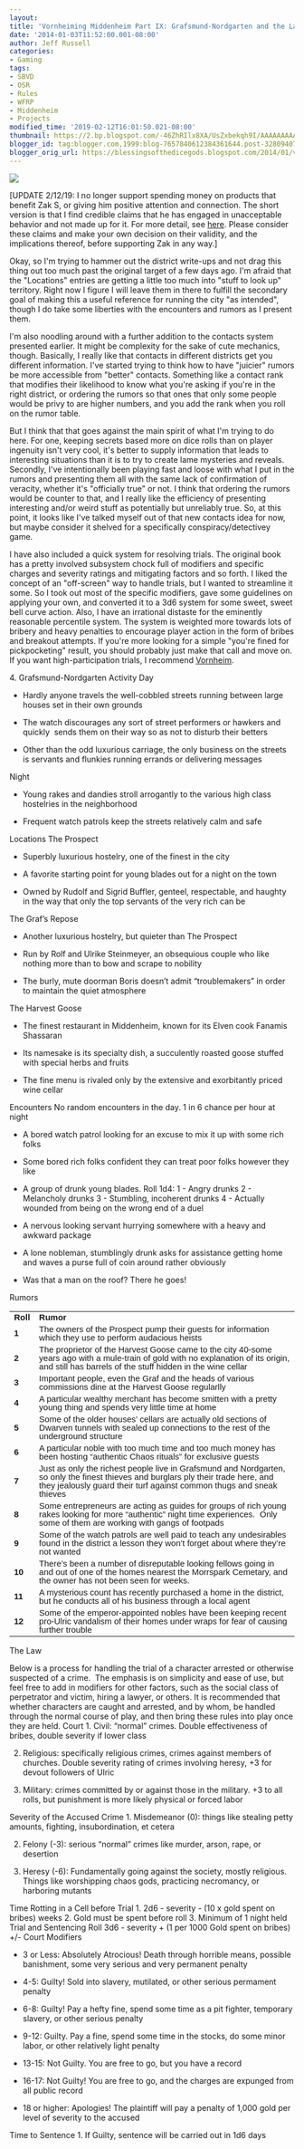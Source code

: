 ```yaml
---
layout:  
title: 'Vornheiming Middenheim Part IX: Grafsmund-Nordgarten and the Law'
date: '2014-01-03T11:52:00.001-08:00'
author: Jeff Russell
categories:
- Gaming
tags:
- SBVD
- OSR
- Rules
- WFRP
- Middenheim
- Projects
modified_time: '2019-02-12T16:01:50.021-08:00'
thumbnail: https://2.bp.blogspot.com/-46ZhRIlx8XA/UsZxbekqh9I/AAAAAAAAAfE/03AyW7-T3uU/s72-c/user2252_1161397188.jpg
blogger_id: tag:blogger.com,1999:blog-7657840612384361644.post-32809407455163422
blogger_orig_url: https://blessingsofthedicegods.blogspot.com/2014/01/vornheiming-middenheim-part-ix.html
---
```


 [![](https://2.bp.blogspot.com/-46ZhRIlx8XA/UsZxbekqh9I/AAAAAAAAAfE/03AyW7-T3uU/s320/user2252_1161397188.jpg)](http://2.bp.blogspot.com/-46ZhRIlx8XA/UsZxbekqh9I/AAAAAAAAAfE/03AyW7-T3uU/s1600/user2252_1161397188.jpg) 
  

[UPDATE 2/12/19: I no longer support spending money on products that benefit Zak S, or giving him positive attention and connection. The short version is that I find credible claims that he has engaged in unacceptable behavior and not made up for it. For more detail, see [here](%7B%7B%20site.baseurl%20%7D%7D%7B%%20post_url%202019-02-12-removing-support-from-zak-smith%20%%7D). Please consider these claims and make your own decision on their validity, and the implications thereof, before supporting Zak in any way.]  
  
Okay, so I'm trying to hammer out the district write-ups and not drag this thing out too much past the original target of a few days ago. I'm afraid that the "Locations" entries are getting a little too much into "stuff to look up" territory. Right now I figure I will leave them in there to fulfill the secondary goal of making this a useful reference for running the city "as intended", though I do take some liberties with the encounters and rumors as I present them. 
  

I'm also noodling around with a further addition to the contacts system presented earlier. It might be complexity for the sake of cute mechanics, though. Basically, I really like that contacts in different districts get you different information. I've started trying to think how to have "juicier" rumors be more accessible from "better" contacts. Something like a contact rank that modifies their likelihood to know what you're asking if you're in the right district, or ordering the rumors so that ones that only some people would be privy to are higher numbers, and you add the rank when you roll on the rumor table.  
  

But I think that that goes against the main spirit of what I'm trying to do here. For one, keeping secrets based more on dice rolls than on player ingenuity isn't very cool, it's better to supply information that leads to interesting situations than it is to try to create lame mysteries and reveals. Secondly, I've intentionally been playing fast and loose with what I put in the rumors and presenting them all with the same lack of confirmation of veracity, whether it's "officially true" or not. I think that ordering the rumors would be counter to that, and I really like the efficiency of presenting interesting and/or weird stuff as potentially but unreliably true. So, at this point, it looks like I've talked myself out of that new contacts idea for now, but maybe consider it shelved for a specifically conspiracy/detectivey game.  
  
I have also included a quick system for resolving trials. The original book has a pretty involved subsystem chock full of modifiers and specific charges and severity ratings and mitigating factors and so forth. I liked the concept of an "off-screen" way to handle trials, but I wanted to streamline it some. So I took out most of the specific modifiers, gave some guidelines on applying your own, and converted it to a 3d6 system for some sweet, sweet bell curve action. Also, I have an irrational distaste for the eminently reasonable percentile system. The system is weighted more towards lots of bribery and heavy penalties to encourage player action in the form of bribes and breakout attempts. If you're more looking for a simple "you're fined for pickpocketing" result, you should probably just make that call and move on. If you want high-participation trials, I recommend [Vornheim](http://www.rpgnow.com/product/91110/Vornheim-The-Complete-City-Kit). 
  
  

  

4\. Grafsmund-Nordgarten  Activity  Day 
  - Hardly anyone travels the well-cobbled streets running between large
    houses set in their own grounds

  - The watch discourages any sort of street performers or hawkers and
    quickly  sends them on their way so as not to disturb their betters

  - Other than the odd luxurious carriage, the only business on the
    streets is servants and flunkies running errands or delivering
    messages

Night 
  - Young rakes and dandies stroll arrogantly to the various high class
    hostelries in the neighborhood

  - Frequent watch patrols keep the streets relatively calm and safe

Locations  The Prospect 
  - Superbly luxurious hostelry, one of the finest in the city

  - A favorite starting point for young blades out for a night on the
    town

  - Owned by Rudolf and Sigrid Buffler, genteel, respectable, and
    haughty in the way that only the top servants of the very rich can
    be

The Graf’s Repose 
  - Another luxurious hostelry, but quieter than The Prospect

  - Run by Rolf and Ulrike Steinmeyer, an obsequious couple who like
    nothing more than to bow and scrape to nobility

  - The burly, mute doorman Boris doesn’t admit “troublemakers” in order
    to maintain the quiet atmosphere

The Harvest Goose 
  - The finest restaurant in Middenheim, known for its Elven cook
    Fanamis Shassaran

  - Its namesake is its specialty dish, a succulently roasted goose
    stuffed with special herbs and fruits

  - The fine menu is rivaled only by the extensive and exorbitantly
    priced wine cellar

Encounters  No random encounters in the day. 1 in 6 chance per hour at night 
  - A bored watch patrol looking for an excuse to mix it up with some
    rich folks

  - Some bored rich folks confident they can treat poor folks however
    they like

  - A group of drunk young blades. Roll 1d4: 1 - Angry drunks 2 -
    Melancholy drunks 3 - Stumbling, incoherent drunks 4 - Actually
    wounded from being on the wrong end of a duel

  - A nervous looking servant hurrying somewhere with a heavy and
    awkward package

  - A lone nobleman, stumblingly drunk asks for assistance getting home
    and waves a purse full of coin around rather obviously

  - Was that a man on the roof? There he goes!

Rumors 
  
  

<table> <tbody> <tr class="odd"> <td><div dir="ltr" style="line-height: 1; margin-bottom: 0pt; margin-top: 0pt;"> <span style="background-color: transparent; font-family: &quot;arial&quot;; font-size: 15px; font-style: normal; font-variant: normal; font-weight: bold; text-decoration: none; vertical-align: baseline; white-space: pre-wrap;">Roll</span> </div></td> <td><div dir="ltr" style="line-height: 1; margin-bottom: 0pt; margin-top: 0pt;"> <span style="background-color: transparent; font-family: &quot;arial&quot;; font-size: 15px; font-style: normal; font-variant: normal; font-weight: bold; text-decoration: none; vertical-align: baseline; white-space: pre-wrap;">Rumor</span> </div></td> </tr> <tr class="even"> <td><div dir="ltr" style="line-height: 1; margin-bottom: 0pt; margin-top: 0pt;"> <span style="background-color: transparent; font-family: &quot;arial&quot;; font-size: 15px; font-style: normal; font-variant: normal; font-weight: bold; text-decoration: none; vertical-align: baseline; white-space: pre-wrap;">1</span> </div></td> <td><div dir="ltr" style="line-height: 1; margin-bottom: 0pt; margin-top: 0pt;"> <span style="background-color: transparent; font-family: &quot;arial&quot;; font-size: 15px; font-style: normal; font-variant: normal; font-weight: normal; text-decoration: none; vertical-align: baseline; white-space: pre-wrap;">The owners of the Prospect pump their guests for information which they use to perform audacious heists</span> </div></td> </tr> <tr class="odd"> <td><div dir="ltr" style="line-height: 1; margin-bottom: 0pt; margin-top: 0pt;"> <span style="background-color: transparent; font-family: &quot;arial&quot;; font-size: 15px; font-style: normal; font-variant: normal; font-weight: bold; text-decoration: none; vertical-align: baseline; white-space: pre-wrap;">2</span> </div></td> <td><div dir="ltr" style="line-height: 1; margin-bottom: 0pt; margin-top: 0pt;"> <span style="background-color: transparent; font-family: &quot;arial&quot;; font-size: 15px; font-style: normal; font-variant: normal; font-weight: normal; text-decoration: none; vertical-align: baseline; white-space: pre-wrap;">The proprietor of the Harvest Goose came to the city 40-some years ago with a mule-train of gold with no explanation of its origin, and still has barrels of the stuff hidden in the wine cellar</span> </div></td> </tr> <tr class="even"> <td><div dir="ltr" style="line-height: 1; margin-bottom: 0pt; margin-top: 0pt;"> <span style="background-color: transparent; font-family: &quot;arial&quot;; font-size: 15px; font-style: normal; font-variant: normal; font-weight: bold; text-decoration: none; vertical-align: baseline; white-space: pre-wrap;">3</span> </div></td> <td><div dir="ltr" style="line-height: 1; margin-bottom: 0pt; margin-top: 0pt;"> <span style="background-color: transparent; font-family: &quot;arial&quot;; font-size: 15px; font-style: normal; font-variant: normal; font-weight: normal; text-decoration: none; vertical-align: baseline; white-space: pre-wrap;">Important people, even the Graf and the heads of various commissions dine at the Harvest Goose regularlly</span> </div></td> </tr> <tr class="odd"> <td><div dir="ltr" style="line-height: 1; margin-bottom: 0pt; margin-top: 0pt;"> <span style="background-color: transparent; font-family: &quot;arial&quot;; font-size: 15px; font-style: normal; font-variant: normal; font-weight: bold; text-decoration: none; vertical-align: baseline; white-space: pre-wrap;">4</span> </div></td> <td><div dir="ltr" style="line-height: 1; margin-bottom: 0pt; margin-top: 0pt;"> <span style="background-color: transparent; font-family: &quot;arial&quot;; font-size: 15px; font-style: normal; font-variant: normal; font-weight: normal; text-decoration: none; vertical-align: baseline; white-space: pre-wrap;">A particular wealthy merchant has become smitten with a pretty young thing and spends very little time at home</span> </div></td> </tr> <tr class="even"> <td><div dir="ltr" style="line-height: 1; margin-bottom: 0pt; margin-top: 0pt;"> <span style="background-color: transparent; font-family: &quot;arial&quot;; font-size: 15px; font-style: normal; font-variant: normal; font-weight: bold; text-decoration: none; vertical-align: baseline; white-space: pre-wrap;">5</span> </div></td> <td><div dir="ltr" style="line-height: 1; margin-bottom: 0pt; margin-top: 0pt;"> <span style="background-color: transparent; font-family: &quot;arial&quot;; font-size: 15px; font-style: normal; font-variant: normal; font-weight: normal; text-decoration: none; vertical-align: baseline; white-space: pre-wrap;">Some of the older houses’ cellars are actually old sections of Dwarven tunnels with sealed up connections to the rest of the underground structure</span> </div></td> </tr> <tr class="odd"> <td><div dir="ltr" style="line-height: 1; margin-bottom: 0pt; margin-top: 0pt;"> <span style="background-color: transparent; font-family: &quot;arial&quot;; font-size: 15px; font-style: normal; font-variant: normal; font-weight: bold; text-decoration: none; vertical-align: baseline; white-space: pre-wrap;">6</span> </div></td> <td><div dir="ltr" style="line-height: 1; margin-bottom: 0pt; margin-top: 0pt;"> <span style="background-color: transparent; font-family: &quot;arial&quot;; font-size: 15px; font-style: normal; font-variant: normal; font-weight: normal; text-decoration: none; vertical-align: baseline; white-space: pre-wrap;">A particular noble with too much time and too much money has been hosting “authentic Chaos rituals” for exclusive guests</span> </div></td> </tr> <tr class="even"> <td><div dir="ltr" style="line-height: 1; margin-bottom: 0pt; margin-top: 0pt;"> <span style="background-color: transparent; font-family: &quot;arial&quot;; font-size: 15px; font-style: normal; font-variant: normal; font-weight: bold; text-decoration: none; vertical-align: baseline; white-space: pre-wrap;">7</span> </div></td> <td><div dir="ltr" style="line-height: 1; margin-bottom: 0pt; margin-top: 0pt;"> <span style="background-color: transparent; font-family: &quot;arial&quot;; font-size: 15px; font-style: normal; font-variant: normal; font-weight: normal; text-decoration: none; vertical-align: baseline; white-space: pre-wrap;">Just as only the richest people live in Grafsmund and Nordgarten, so only the finest thieves and burglars ply their trade here, and they jealously guard their turf against common thugs and sneak thieves</span> </div></td> </tr> <tr class="odd"> <td><div dir="ltr" style="line-height: 1; margin-bottom: 0pt; margin-top: 0pt;"> <span style="background-color: transparent; font-family: &quot;arial&quot;; font-size: 15px; font-style: normal; font-variant: normal; font-weight: bold; text-decoration: none; vertical-align: baseline; white-space: pre-wrap;">8</span> </div></td> <td><div dir="ltr" style="line-height: 1; margin-bottom: 0pt; margin-top: 0pt;"> <span style="background-color: transparent; font-family: &quot;arial&quot;; font-size: 15px; font-style: normal; font-variant: normal; font-weight: normal; text-decoration: none; vertical-align: baseline; white-space: pre-wrap;">Some entrepreneurs are acting as guides for groups of rich young rakes looking for more “authentic” night time experiences.  Only some of them are working with gangs of footpads</span> </div></td> </tr> <tr class="even"> <td><div dir="ltr" style="line-height: 1; margin-bottom: 0pt; margin-top: 0pt;"> <span style="background-color: transparent; font-family: &quot;arial&quot;; font-size: 15px; font-style: normal; font-variant: normal; font-weight: bold; text-decoration: none; vertical-align: baseline; white-space: pre-wrap;">9</span> </div></td> <td><div dir="ltr" style="line-height: 1; margin-bottom: 0pt; margin-top: 0pt;"> <span style="background-color: transparent; font-family: &quot;arial&quot;; font-size: 15px; font-style: normal; font-variant: normal; font-weight: normal; text-decoration: none; vertical-align: baseline; white-space: pre-wrap;">Some of the watch patrols are well paid to teach any undesirables found in the district a lesson they won’t forget about where they’re not wanted</span> </div></td> </tr> <tr class="odd"> <td><div dir="ltr" style="line-height: 1; margin-bottom: 0pt; margin-top: 0pt;"> <span style="background-color: transparent; font-family: &quot;arial&quot;; font-size: 15px; font-style: normal; font-variant: normal; font-weight: bold; text-decoration: none; vertical-align: baseline; white-space: pre-wrap;">10</span> </div></td> <td><div dir="ltr" style="line-height: 1; margin-bottom: 0pt; margin-top: 0pt;"> <span style="background-color: transparent; font-family: &quot;arial&quot;; font-size: 15px; font-style: normal; font-variant: normal; font-weight: normal; text-decoration: none; vertical-align: baseline; white-space: pre-wrap;">There’s been a number of disreputable looking fellows going in and out of one of the homes nearest the Morrspark Cemetary, and the owner has not been seen for weeks.</span> </div></td> </tr> <tr class="even"> <td><div dir="ltr" style="line-height: 1; margin-bottom: 0pt; margin-top: 0pt;"> <span style="background-color: transparent; font-family: &quot;arial&quot;; font-size: 15px; font-style: normal; font-variant: normal; font-weight: bold; text-decoration: none; vertical-align: baseline; white-space: pre-wrap;">11</span> </div></td> <td><div dir="ltr" style="line-height: 1; margin-bottom: 0pt; margin-top: 0pt;"> <span style="background-color: transparent; font-family: &quot;arial&quot;; font-size: 15px; font-style: normal; font-variant: normal; font-weight: normal; text-decoration: none; vertical-align: baseline; white-space: pre-wrap;">A mysterious count has recently purchased a home in the district, but he conducts all of his business through a local agent</span> </div></td> </tr> <tr class="odd"> <td><div dir="ltr" style="line-height: 1; margin-bottom: 0pt; margin-top: 0pt;"> <span style="background-color: transparent; font-family: &quot;arial&quot;; font-size: 15px; font-style: normal; font-variant: normal; font-weight: bold; text-decoration: none; vertical-align: baseline; white-space: pre-wrap;">12</span> </div></td> <td><div dir="ltr" style="line-height: 1; margin-bottom: 0pt; margin-top: 0pt;"> <span style="background-color: transparent; font-family: &quot;arial&quot;; font-size: 15px; font-style: normal; font-variant: normal; font-weight: normal; text-decoration: none; vertical-align: baseline; white-space: pre-wrap;">Some of the emperor-appointed nobles have been keeping recent pro-Ulric vandalism of their homes under wraps for fear of causing further trouble</span> </div></td> </tr> </tbody> </table> 
  

  

The Law 
  

Below is a process for handling the trial of a character arrested or otherwise suspected of a crime.  The emphasis is on simplicity and ease of use, but feel free to add in modifiers for other factors, such as the social class of perpetrator and victim, hiring a lawyer, or others. It is recommended that whether characters are caught and arrested, and by whom, be handled through the normal course of play, and then bring these rules into play once they are held.  Court  1.  Civil: “normal” crimes. Double effectiveness of bribes, double
    severity if lower class

2.  Religious: specifically religious crimes, crimes against members of
    churches. Double severity rating of crimes involving heresy, +3 for
    devout followers of Ulric

3.  Military: crimes committed by or against those in the military. +3
    to all rolls, but punishment is more likely physical or forced labor

Severity of the Accused Crime  1.  Misdemeanor (0): things like stealing petty amounts, fighting,
    insubordination, et cetera

2.  Felony (-3): serious “normal” crimes like murder, arson, rape, or
    desertion

3.  Heresy (-6): Fundamentally going against the society, mostly
    religious. Things like worshipping chaos gods, practicing
    necromancy, or harboring mutants

Time Rotting in a Cell before Trial  1.  2d6 - severity - (10 x gold spent on bribes) weeks  2.  Gold must be spent before roll  3.  Minimum of 1 night held  Trial and Sentencing  Roll 3d6 - severity + (1 per 1000 Gold spent on bribes) +/- Court Modifiers 
  - 3 or Less: Absolutely Atrocious! Death through horrible means,
    possible banishment, some very serious and very permanent penalty 

  - 4-5: Guilty! Sold into slavery, mutilated, or other serious
    permament penalty

  - 6-8: Guilty! Pay a hefty fine, spend some time as a pit fighter,
    temporary slavery, or other serious penalty

  - 9-12: Guilty. Pay a fine, spend some time in the stocks, do some
    minor labor, or other relatively light penalty

  - 13-15: Not Guilty. You are free to go, but you have a record

  - 16-17: Not Guilty! You are free to go, and the charges are expunged
    from all public record

  - 18 or higher: Apologies! The plaintiff will pay a penalty of 1,000
    gold per level of severity to the accused

Time to Sentence  1.  If Guilty, sentence will be carried out in 1d6 days 
